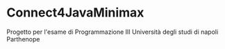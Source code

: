# Connect4JavaMinimax
Progetto per l'esame di Programmazione III Università degli studi di napoli Parthenope
